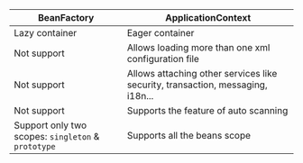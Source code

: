 BeanFactory|ApplicationContext
|---|---
Lazy container|Eager container
Not support|Allows loading more than one xml configuration file
Not support|Allows attaching other services like security, transaction, messaging, i18n...
Not support|Supports the feature of auto scanning
Support only two scopes: `singleton` & `prototype`|Supports all the beans scope
